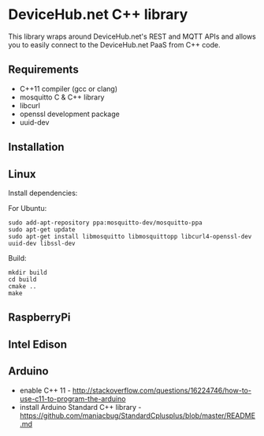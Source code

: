 DeviceHub.net C++ library
=========================

This library wraps around DeviceHub.net's REST and MQTT APIs and allows you to easily connect to the DeviceHub.net PaaS from C++ code.

Requirements
------------
* C++11 compiler (gcc or clang)
* mosquitto C & C++ library
* libcurl
* openssl development package
* uuid-dev

Installation
------------

Linux
-----
Install dependencies:

For Ubuntu:
```
sudo add-apt-repository ppa:mosquitto-dev/mosquitto-ppa
sudo apt-get update
sudo apt-get install libmosquitto libmosquittopp libcurl4-openssl-dev uuid-dev libssl-dev
```

Build:
```
mkdir build
cd build
cmake ..
make
```


RaspberryPi
-----------

Intel Edison
------------


Arduino
-------

* enable C++ 11 - http://stackoverflow.com/questions/16224746/how-to-use-c11-to-program-the-arduino
* install Arduino Standard C++ library - https://github.com/maniacbug/StandardCplusplus/blob/master/README.md
